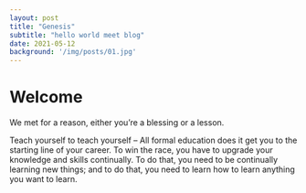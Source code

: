```yaml
---
layout: post
title: "Genesis"
subtitle: "hello world meet blog"
date: 2021-05-12 
background: '/img/posts/01.jpg'
---
```


# Welcome

We met for a reason, either you’re a blessing or a lesson.

Teach yourself to teach yourself – All formal education does it get you to the starting line of your career. To win the race, you have to upgrade your knowledge and skills continually. To do that, you need to be continually learning new things; and to do that, you need to learn how to learn anything you want to learn.
